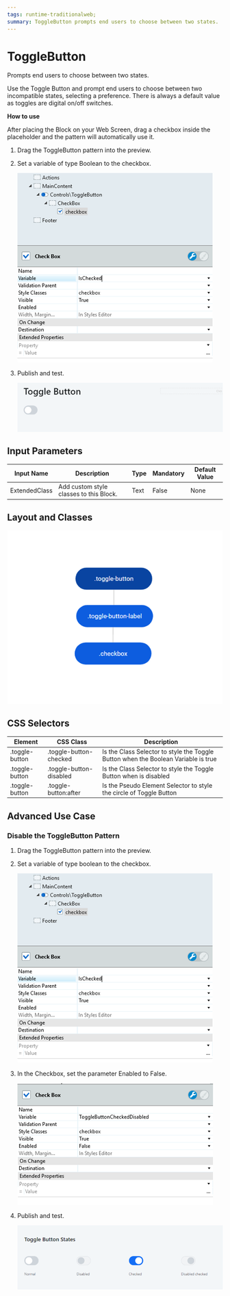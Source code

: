 ```yaml
---
tags: runtime-traditionalweb; 
summary: ToggleButton prompts end users to choose between two states.
---
```


# ToggleButton

Prompts end users to choose between two states.

Use the Toggle Button and prompt end users to choose between two incompatible states, selecting a preference. There is always a default value as toggles are digital on/off switches. 

**How to use**

After placing the Block on your Web Screen, drag a checkbox inside the placeholder and the pattern will automatically use it.

1. Drag the ToggleButton pattern into the preview.

1. Set a variable of type Boolean to the checkbox.

    ![](<images/togglebutton-image-1.png>)

1. Publish and test.

    ![](<images/togglebutton-image-2.png>)

## Input Parameters

| **Input Name** |  **Description** |  **Type** | **Mandatory** | **Default Value** |
|---|---|---|---|---|
| ExtendedClass  |  Add custom style classes to this Block. | Text | False | None |

## Layout and Classes

![](<images/togglebutton-image-3.png>)

## CSS Selectors

| **Element** |  **CSS Class** |  **Description**  |
| ---|---|---
| .toggle-button | .toggle-button-checked | Is the Class Selector to style the Toggle Button when the Boolean Variable is true |
| .toggle-button | .toggle-button-disabled | Is the Class Selector to style the Toggle Button when is disabled |
| .toggle-button | .toggle-button:after | Is the Pseudo Element Selector to style the circle of Toggle Button |


## Advanced Use Case

### Disable the ToggleButton Pattern

1. Drag the ToggleButton pattern into the preview.

1. Set a variable of type boolean to the checkbox.

    ![](<images/togglebutton-image-1.png>)

1. In the Checkbox, set the parameter Enabled to False.

    ![](<images/togglebutton-image-4.png>)

1. Publish and test.

    ![](<images/togglebutton-image-5.png>)
